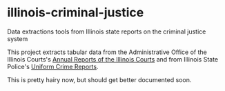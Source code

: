# illinois-criminal-justice
Data extractions tools from Illinois state reports on the criminal justice system

This project extracts tabular data from the Administrative Office of the Illinois Courts's [Annual Reports of the Illinois Courts](http://www.illinoiscourts.gov/SupremeCourt/AnnReport.asp) 
and from Illinois State Police's [Uniform Crime Reports](http://www.isp.state.il.us/crime/ucrhome.cfm).

This is pretty hairy now, but should get better documented soon.

